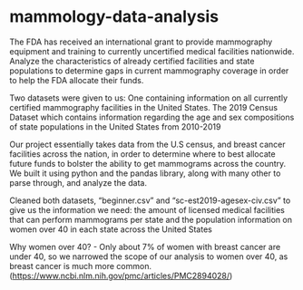 # mammology-data-analysis
The FDA has received an international grant to provide mammography equipment and training to currently uncertified medical facilities nationwide. Analyze the characteristics of already certified facilities and state populations to determine gaps in current mammography coverage in order to help the FDA allocate their funds.

Two datasets were given to us: 
One containing information on all currently certified mammography facilities in the United States.
The 2019 Census Dataset which contains information regarding the age and sex compositions of state populations in the United States from 2010-2019

Our project essentially takes data from the U.S census, and breast cancer facilities across the nation, in order to determine where to best allocate future funds to bolster the ability to get mammograms across the country.
We built it using python and the pandas library, along with many other to parse through, and analyze the data.

Cleaned both datasets, “beginner.csv” and “sc-est2019-agesex-civ.csv” to give us the information we need: the amount of licensed medical facilities that can perform mammograms per state and the population information on women over 40 in each state across the United States

Why women over 40? - Only about 7% of women with breast cancer are under 40, so we narrowed the scope of our analysis to women over 40, as breast cancer is much more common. (https://www.ncbi.nlm.nih.gov/pmc/articles/PMC2894028/)

